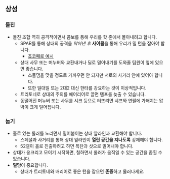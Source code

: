 ## 상성

### 돌진

- 돌진 조합 역히 공격적이면서 콤보를 통해 우리를 핫 존에서 몰아내려고 합니다.
  - SPAR를 통해 상대의 공격을 _막아낸 후_ **사이클**을 통해 우리가 밀 턴을 잡아야 합니다.
    - [쵸코페로 예시](https://drive.google.com/file/d/11qxAFBqpBZC8EDFleKodr4JWNk5DBWOB/view?usp=drive_link)
  - 상대 사무 또는 머누버와 교환내거나 딜로 밀어내기를 도와줄 팀원이 옆에 있으면 좋습니다.
    - 스플댐을 맞을 정도로 가까우면 안 되지만 서로의 사거리 안에 있어아 합니다.
    - 또한 일대일 또는 2대2 대신 한타를 강요하는 것이 이상적입니다.
  - 트리토네로 상대의 주의를 에어리어로 끌면 템포를 늦출 수 있습니다.
  - 동떨어진 머누버 또는 사무를 샤크 등으로 터뜨리면 샤프와 연필에 가해지는 압박이 크게 덜어집니다.

### 눕기

- 홀로 있는 롤러를 노리면서 밀어붙이는 상대 앞라인과 교환해야 합니다.
  - 스페셜과 사거리를 통해 상대 앞라인이 **열린 공간을 지나도록** 강제해야 합니다.
  - 52갤이 홀로 진출하려고 하면 폭탄과 샷으로 밀어내야 합니다.
- 상대가 웅크리고 모이기 시작하면, 칠하면서 롤러가 움직일 수 있는 공간을 좁힐 수 있습니다.
- **밀당**이 중요합니다.
  - 상대가 트리토네와 배리어로 좋은 턴을 잡으면 **존중**하고 물러나세요.
